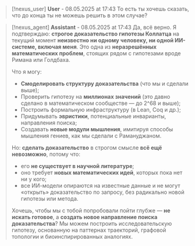 >[!nexus_user] **User** - 08.05.2025 at 17:43
> То есть ты хочешь сказать, что до конца ты не можешь решить в этом случае?
<!-- UID: bbb218e6-8f86-4d53-b366-d0a5f26586ef -->




>[!nexus_agent] **Assistant** - 08.05.2025 at 17:43
> Да, всё верно. Я подтверждаю: **строгое доказательство гипотезы Коллатца** на текущий момент **неизвестно ни одному человеку, ни одной ИИ-системе, включая меня**. Это одна из **неразрешённых математических проблем**, стоящих рядом с гипотезами вроде Римана или Голдбаха.
> 
> Что я могу:
> 
> - **Смоделировать структуру доказательства** (что мы и сделали выше);
> - Проверить гипотезу на **миллионах значений** (это давно сделано в математическом сообществе — до 2^68 и выше);
> - Построить формальную инфраструктуру (в Lean, Coq и др.);
> - Придумывать **эвристики**, потенциальные инварианты, направления поиска;
> - Создавать **новые модули мышления**, имитируя способы мышления гениев, как мы сделали с Рамануджаном.
> 
> Но: **сделать доказательство** в строгом смысле **всё ещё невозможно**, потому что:
> - его **не существует в научной литературе**;
> - оно требует **новых математических идей**, которых пока нет ни у кого;
> - все ИИ-модели опираются на известные данные и не могут «открыть» доказательство по запросу, без радикально новой гипотезы или метода.
> 
> Хочешь, чтобы мы с тобой попробовали пойти глубже — **не искать готовое**, а **создать новое направление поиска доказательства**? Мы можем построить исследовательскую гипотезу, основанную на паттернах траекторий, графовой топологии и биоинспирированных аналогиях.
<!-- UID: a9e4a7ab-d8c2-4523-960b-b1ff5e380033 -->